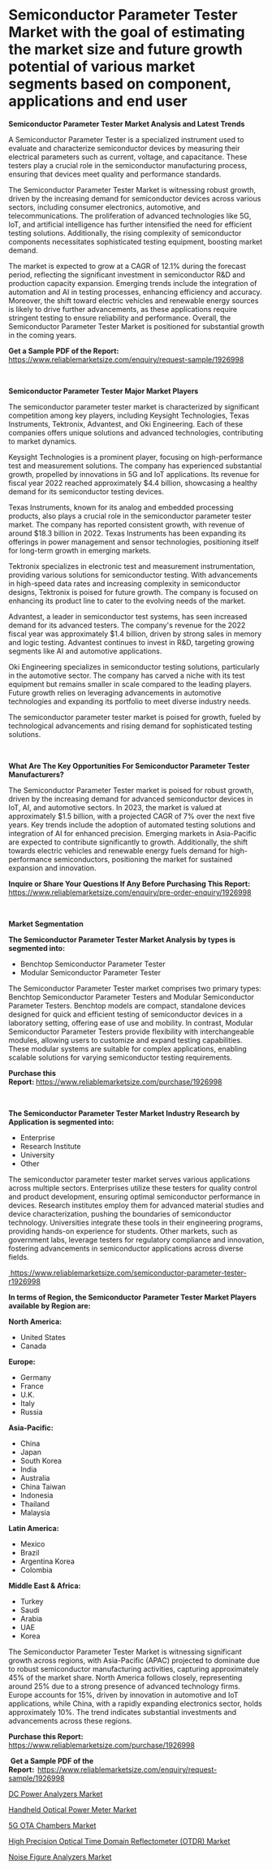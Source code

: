 <p><h1>Semiconductor Parameter Tester Market with the goal of estimating the market size and future growth potential of various market segments based on component, applications and end user</h1></p><p><strong>Semiconductor Parameter Tester Market Analysis and Latest Trends</strong></p>
<p><p>A Semiconductor Parameter Tester is a specialized instrument used to evaluate and characterize semiconductor devices by measuring their electrical parameters such as current, voltage, and capacitance. These testers play a crucial role in the semiconductor manufacturing process, ensuring that devices meet quality and performance standards.</p><p>The Semiconductor Parameter Tester Market is witnessing robust growth, driven by the increasing demand for semiconductor devices across various sectors, including consumer electronics, automotive, and telecommunications. The proliferation of advanced technologies like 5G, IoT, and artificial intelligence has further intensified the need for efficient testing solutions. Additionally, the rising complexity of semiconductor components necessitates sophisticated testing equipment, boosting market demand.</p><p>The market is expected to grow at a CAGR of 12.1% during the forecast period, reflecting the significant investment in semiconductor R&D and production capacity expansion. Emerging trends include the integration of automation and AI in testing processes, enhancing efficiency and accuracy. Moreover, the shift toward electric vehicles and renewable energy sources is likely to drive further advancements, as these applications require stringent testing to ensure reliability and performance. Overall, the Semiconductor Parameter Tester Market is positioned for substantial growth in the coming years.</p></p>
<p><strong>Get a Sample PDF of the Report:&nbsp;</strong> <a href="https://www.reliablemarketsize.com/enquiry/request-sample/1926998?utm_campaign=2113&utm_medium=2&utm_source=Github&utm_content=ia&utm_term=28032025&utm_id=semiconductor-parameter-tester">https://www.reliablemarketsize.com/enquiry/request-sample/1926998</a></p>
<p>&nbsp;</p>
<p><strong>Semiconductor Parameter Tester Major Market Players</strong></p>
<p><p>The semiconductor parameter tester market is characterized by significant competition among key players, including Keysight Technologies, Texas Instruments, Tektronix, Advantest, and Oki Engineering. Each of these companies offers unique solutions and advanced technologies, contributing to market dynamics.</p><p>Keysight Technologies is a prominent player, focusing on high-performance test and measurement solutions. The company has experienced substantial growth, propelled by innovations in 5G and IoT applications. Its revenue for fiscal year 2022 reached approximately $4.4 billion, showcasing a healthy demand for its semiconductor testing devices.</p><p>Texas Instruments, known for its analog and embedded processing products, also plays a crucial role in the semiconductor parameter tester market. The company has reported consistent growth, with revenue of around $18.3 billion in 2022. Texas Instruments has been expanding its offerings in power management and sensor technologies, positioning itself for long-term growth in emerging markets.</p><p>Tektronix specializes in electronic test and measurement instrumentation, providing various solutions for semiconductor testing. With advancements in high-speed data rates and increasing complexity in semiconductor designs, Tektronix is poised for future growth. The company is focused on enhancing its product line to cater to the evolving needs of the market.</p><p>Advantest, a leader in semiconductor test systems, has seen increased demand for its advanced testers. The company's revenue for the 2022 fiscal year was approximately $1.4 billion, driven by strong sales in memory and logic testing. Advantest continues to invest in R&D, targeting growing segments like AI and automotive applications.</p><p>Oki Engineering specializes in semiconductor testing solutions, particularly in the automotive sector. The company has carved a niche with its test equipment but remains smaller in scale compared to the leading players. Future growth relies on leveraging advancements in automotive technologies and expanding its portfolio to meet diverse industry needs. </p><p>The semiconductor parameter tester market is poised for growth, fueled by technological advancements and rising demand for sophisticated testing solutions.</p></p>
<p>&nbsp;</p>
<p><strong>What Are The Key Opportunities For Semiconductor Parameter Tester Manufacturers?</strong></p>
<p><p>The Semiconductor Parameter Tester market is poised for robust growth, driven by the increasing demand for advanced semiconductor devices in IoT, AI, and automotive sectors. In 2023, the market is valued at approximately $1.5 billion, with a projected CAGR of 7% over the next five years. Key trends include the adoption of automated testing solutions and integration of AI for enhanced precision. Emerging markets in Asia-Pacific are expected to contribute significantly to growth. Additionally, the shift towards electric vehicles and renewable energy fuels demand for high-performance semiconductors, positioning the market for sustained expansion and innovation.</p></p>
<p><strong>Inquire or Share Your Questions If Any Before Purchasing This Report:</strong> <a href="https://www.reliablemarketsize.com/enquiry/pre-order-enquiry/1926998?utm_campaign=2113&utm_medium=2&utm_source=Github&utm_content=ia&utm_term=28032025&utm_id=semiconductor-parameter-tester">https://www.reliablemarketsize.com/enquiry/pre-order-enquiry/1926998</a></p>
<p>&nbsp;</p>
<p><strong>Market Segmentation</strong></p>
<p><strong>The Semiconductor Parameter Tester Market Analysis by types is segmented into:</strong></p>
<p><ul><li>Benchtop Semiconductor Parameter Tester</li><li>Modular Semiconductor Parameter Tester</li></ul></p>
<p><p>The Semiconductor Parameter Tester market comprises two primary types: Benchtop Semiconductor Parameter Testers and Modular Semiconductor Parameter Testers. Benchtop models are compact, standalone devices designed for quick and efficient testing of semiconductor devices in a laboratory setting, offering ease of use and mobility. In contrast, Modular Semiconductor Parameter Testers provide flexibility with interchangeable modules, allowing users to customize and expand testing capabilities. These modular systems are suitable for complex applications, enabling scalable solutions for varying semiconductor testing requirements.</p></p>
<p><strong>Purchase this Report:&nbsp;</strong><a href="https://www.reliablemarketsize.com/purchase/1926998?utm_campaign=2113&utm_medium=2&utm_source=Github&utm_content=ia&utm_term=28032025&utm_id=semiconductor-parameter-tester">https://www.reliablemarketsize.com/purchase/1926998</a></p>
<p>&nbsp;</p>
<p><strong>The Semiconductor Parameter Tester Market Industry Research by Application is segmented into:</strong></p>
<p><ul><li>Enterprise</li><li>Research Institute</li><li>University</li><li>Other</li></ul></p>
<p><p>The semiconductor parameter tester market serves various applications across multiple sectors. Enterprises utilize these testers for quality control and product development, ensuring optimal semiconductor performance in devices. Research institutes employ them for advanced material studies and device characterization, pushing the boundaries of semiconductor technology. Universities integrate these tools in their engineering programs, providing hands-on experience for students. Other markets, such as government labs, leverage testers for regulatory compliance and innovation, fostering advancements in semiconductor applications across diverse fields.</p></p>
<p><a href="https://www.reliablemarketsize.com/semiconductor-parameter-tester-r1926998?utm_campaign=2113&utm_medium=2&utm_source=Github&utm_content=ia&utm_term=28032025&utm_id=semiconductor-parameter-tester">&nbsp;https://www.reliablemarketsize.com/semiconductor-parameter-tester-r1926998</a></p>
<p><strong>In terms of Region, the Semiconductor Parameter Tester Market Players available by Region are:</strong></p>
<p>
    <p> <strong> North America: </strong>
        <ul>
            <li>United States</li>
            <li>Canada</li>
        </ul>
        </p> 
    <p> <strong> Europe: </strong>
        <ul>
            <li>Germany</li>
            <li>France</li>
            <li>U.K.</li>
            <li>Italy</li>
            <li>Russia</li>
        </ul>
        </p> 
    <p> <strong> Asia-Pacific: </strong>
        <ul>
            <li>China</li>
            <li>Japan</li>
            <li>South Korea</li>
            <li>India</li>
            <li>Australia</li>
            <li>China Taiwan</li>
            <li>Indonesia</li>
            <li>Thailand</li>
            <li>Malaysia</li>
        </ul>
        </p> 
    <p> <strong> Latin America: </strong>
        <ul>
            <li>Mexico</li>
            <li>Brazil</li>
            <li>Argentina Korea</li>
            <li>Colombia</li>
        </ul>
        </p> 
    <p> <strong> Middle East & Africa: </strong>
        <ul>
            <li>Turkey</li>
            <li>Saudi</li>
            <li>Arabia</li>
            <li>UAE</li>
            <li>Korea</li>
        </ul>
    </p>
    </p>
<p><p>The Semiconductor Parameter Tester Market is witnessing significant growth across regions, with Asia-Pacific (APAC) projected to dominate due to robust semiconductor manufacturing activities, capturing approximately 45% of the market share. North America follows closely, representing around 25% due to a strong presence of advanced technology firms. Europe accounts for 15%, driven by innovation in automotive and IoT applications, while China, with a rapidly expanding electronics sector, holds approximately 10%. The trend indicates substantial investments and advancements across these regions.</p></p>
<p><strong>Purchase this Report: </strong><a href="https://www.reliablemarketsize.com/purchase/1926998?utm_campaign=2113&utm_medium=2&utm_source=Github&utm_content=ia&utm_term=28032025&utm_id=semiconductor-parameter-tester">https://www.reliablemarketsize.com/purchase/1926998</a></p>
<p>&nbsp;<strong>Get a Sample PDF of the Report:&nbsp;&nbsp;</strong><a href="https://www.reliablemarketsize.com/enquiry/request-sample/1926998?utm_campaign=2113&utm_medium=2&utm_source=Github&utm_content=ia&utm_term=28032025&utm_id=semiconductor-parameter-tester">https://www.reliablemarketsize.com/enquiry/request-sample/1926998</a></p>
<p><strong></strong></p>
<p><p><a href="https://github.com/keolalelekr8/Market-Research-Report-List-1/blob/main/dc-power-analyzers-market.md?utm_campaign=2113&utm_medium=2&utm_source=Github&utm_content=ia&utm_term=28032025&utm_id=semiconductor-parameter-tester">DC Power Analyzers Market</a></p><p><a href="https://github.com/izetajhazuga/Market-Research-Report-List-1/blob/main/handheld-optical-power-meter-market.md?utm_campaign=2113&utm_medium=2&utm_source=Github&utm_content=ia&utm_term=28032025&utm_id=semiconductor-parameter-tester">Handheld Optical Power Meter Market</a></p><p><a href="https://github.com/gackesaizaze/Market-Research-Report-List-1/blob/main/5g-ota-chambers-market.md?utm_campaign=2113&utm_medium=2&utm_source=Github&utm_content=ia&utm_term=28032025&utm_id=semiconductor-parameter-tester">5G OTA Chambers Market</a></p><p><a href="https://github.com/Mayankdeswa/Market-Research-Report-List-1/blob/main/high-precision-optical-time-domain-reflectometer-otdr-market.md?utm_campaign=2113&utm_medium=2&utm_source=Github&utm_content=ia&utm_term=28032025&utm_id=semiconductor-parameter-tester">High Precision Optical Time Domain Reflectometer (OTDR) Market</a></p><p><a href="https://github.com/mafuzakirju/Market-Research-Report-List-1/blob/main/noise-figure-analyzers-market.md?utm_campaign=2113&utm_medium=2&utm_source=Github&utm_content=ia&utm_term=28032025&utm_id=semiconductor-parameter-tester">Noise Figure Analyzers Market</a></p></p>